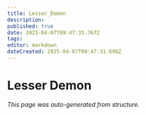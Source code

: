 ```yaml
---
title: Lesser_Demon
description: 
published: true
date: 2025-04-07T09:47:33.767Z
tags: 
editor: markdown
dateCreated: 2025-04-07T09:47:31.698Z
---
```


# Lesser Demon

*This page was auto-generated from structure.*